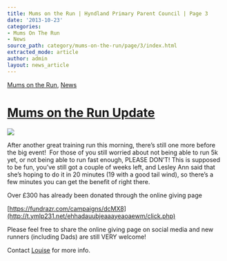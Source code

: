 ```yaml
---
title: Mums on the Run | Hyndland Primary Parent Council | Page 3
date: '2013-10-23'
categories:
- Mums On The Run
- News
source_path: category/mums-on-the-run/page/3/index.html
extracted_mode: article
author: admin
layout: news_article
---
```

[Mums on the Run](category/mums-on-the-run/), [News](/news/)

# [Mums on the Run Update](/news/mums-on-the-run-update/)


![](https://s3.amazonaws.com/fundrazr-platform/campaigns/3945a554fd0743669c142e7efe4786d9.jpg)

After another great training run this morning, there’s still one more before the big event! &nbsp;For those of you still worried about not being able to run 5k yet, or not being able to run fast enough, PLEASE DON’T! This is supposed to be fun, you’ve still got a couple of weeks left, and Lesley Ann said that she’s hoping to do it in 20 minutes (19 with a good tail wind), so there’s a few minutes you can get the benefit of right there.

Over £300 has already been donated through the online giving page

[https://fundrazr.com/campaigns/dcMX8](http://t.ymlp231.net/ehhadauubjeaaayeaoaewm/click.php)

Please feel free to share the online giving page on social media and new runners (including Dads) are still VERY welcome!

Contact&nbsp;[Louise](mailto:scottishchick72@hotmail.com)&nbsp;for more info.
